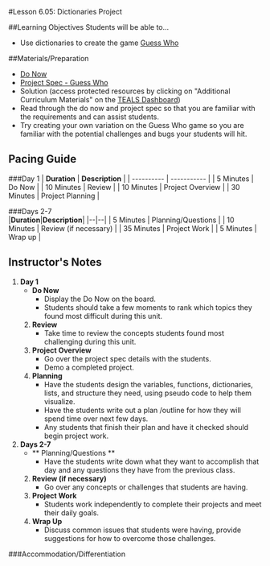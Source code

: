 #Lesson 6.05: Dictionaries Project

##Learning Objectives
Students will be able to...

* Use dictionaries to create the game [Guess Who]

##Materials/Preparation
* [Do Now]
* [Project Spec - Guess Who]
* Solution (access protected resources by clicking on "Additional Curriculum Materials" on the [TEALS Dashboard])
*  Read through the do now and project spec so that you are familiar with the requirements and can assist students.
* Try creating your own variation on the Guess Who game so you are familiar with the potential challenges and bugs your students will hit.

## Pacing Guide
###Day 1
| **Duration**   | **Description** |
| ---------- | ----------- |
| 5 Minutes  | Do Now      |
| 10 Minutes | Review      |
| 10 Minutes | Project Overview        |
| 30 Minutes | Project Planning     |

###Days 2-7              
|**Duration**|**Description**|
|--|--|
| 5 Minutes  | Planning/Questions      |
| 10 Minutes | Review (if necessary)      |
| 35 Minutes | Project Work        |
| 5 Minutes | Wrap up     |
## Instructor's Notes
1. **Day 1** 
	* **Do Now**
	    * Display the Do Now on the board. 
	    * Students should take a few moments to rank which topics they found most difficult during this unit.
	2. **Review**
		* Take time to review the concepts students found most challenging during this unit. 
	3. **Project Overview**	
		* Go over the project spec details with the students.
		* Demo a completed project.
	4. **Planning**
		* Have the students design the variables, functions, dictionaries, lists, and structure they need, using pseudo code to help them visualize.
		* Have the students write out a plan /outline for how they will spend time over next few days.
		* Any students that finish their plan and have it checked should begin project work.
2. **Days 2-7**
	* ** Planning/Questions **
		* Have the students write down what they want to accomplish that day and any questions they have from the previous class.
	2. **Review (if necessary)** 
		* Go over any concepts or challenges that students are having.
	3. **Project Work** 
		* Students work independently to complete their projects and meet their daily goals.
	4. **Wrap Up**
		* Discuss common issues that students were having, provide suggestions for how to overcome those challenges.

###Accommodation/Differentiation



[Do Now]: do_now.md
[Project Spec - Guess Who]: project.md
[TEALS Dashboard]:www.tealsk12.org/dashboard
[Guess Who]:https://en.wikipedia.org/wiki/Guess_Who%3F
